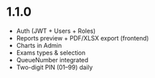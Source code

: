 # 1.1.0
- Auth (JWT + Users + Roles)
- Reports preview + PDF/XLSX export (frontend)
- Charts in Admin
- Exams types & selection
- QueueNumber integrated
- Two-digit PIN (01–99) daily
